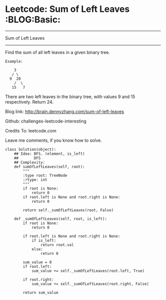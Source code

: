 # Leetcode: Sum of Left Leaves     :BLOG:Basic:


---

Sum of Left Leaves  

---

Find the sum of all left leaves in a given binary tree.  

    Example:
    
        3
       / \
      9  20
        /  \
       15   7

There are two left leaves in the binary tree, with values 9 and 15 respectively. Return 24.  

Blog link: <http://brain.dennyzhang.com/sum-of-left-leaves>  

Github: challenges-leetcode-interesting  

Credits To: leetcode.com  

Leave me comments, if you know how to solve.  

    class Solution(object):
        ## Idea: BFS. (element, is_left)
        ##       DFS
        ## Complexity: 
        def sumOfLeftLeaves(self, root):
            """
            :type root: TreeNode
            :rtype: int
            """
            if root is None:
                return 0
            if root.left is None and root.right is None:
                return 0
    
            return self._sumOfLeftLeaves(root, False)
    
        def _sumOfLeftLeaves(self, root, is_left):
            if root is None:
                return 0
    
            if root.left is None and root.right is None:
                if is_left:
                    return root.val
                else:
                    return 0
    
            sum_value = 0
            if root.left:
                sum_value += self._sumOfLeftLeaves(root.left, True)
    
            if root.right:
                sum_value += self._sumOfLeftLeaves(root.right, False)
    
            return sum_value